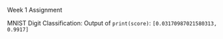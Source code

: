 Week 1 Assignment

MNIST Digit Classification:
Output of `print(score)`: ```[0.03170987021580313, 0.9917]```
